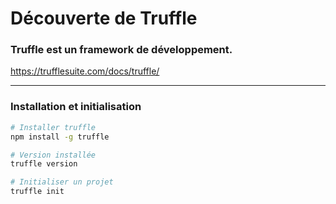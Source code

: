 # Découverte de Truffle
### Truffle est un framework de développement.
https://trufflesuite.com/docs/truffle/
___

### Installation et initialisation
```bash
# Installer truffle
npm install -g truffle

# Version installée
truffle version

# Initialiser un projet
truffle init
```